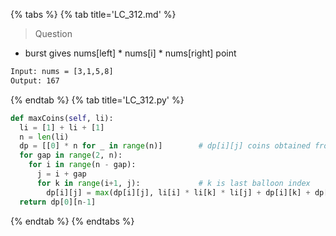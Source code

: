 {% tabs %}
{% tab title='LC_312.md' %}

> Question

* burst gives nums[left] \* nums[i] \* nums[right] point

```txt
Input: nums = [3,1,5,8]
Output: 167
```

{% endtab %}
{% tab title='LC_312.py' %}

```py
def maxCoins(self, li):
  li = [1] + li + [1]
  n = len(li)
  dp = [[0] * n for _ in range(n)]        # dp[i][j] coins obtained from balloons between index i and j
  for gap in range(2, n):
    for i in range(n - gap):
      j = i + gap
      for k in range(i+1, j):             # k is last balloon index
        dp[i][j] = max(dp[i][j], li[i] * li[k] * li[j] + dp[i][k] + dp[k][j])
  return dp[0][n-1]
```

{% endtab %}
{% endtabs %}
